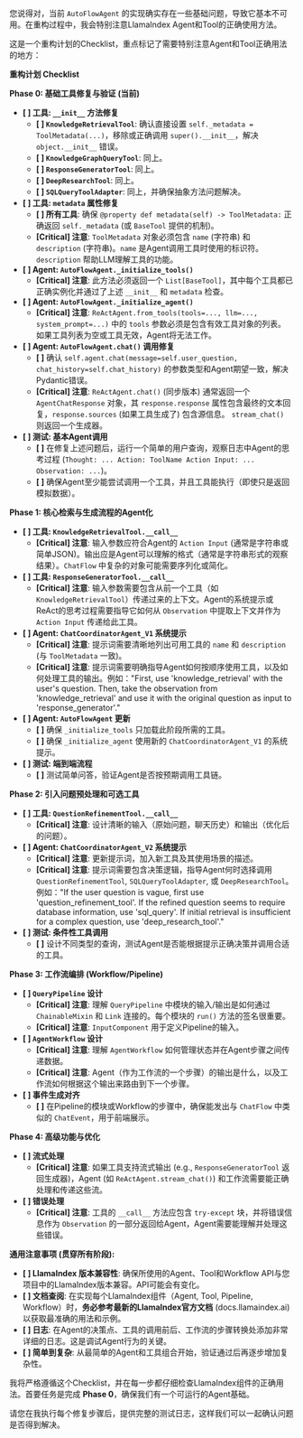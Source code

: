 您说得对，当前 `AutoFlowAgent` 的实现确实存在一些基础问题，导致它基本不可用。在重构过程中，我会特别注意LlamaIndex Agent和Tool的正确使用方法。

这是一个重构计划的Checklist，重点标记了需要特别注意Agent和Tool正确用法的地方：

**重构计划 Checklist**

**Phase 0: 基础工具修复与验证 (当前)**

*   **[ ] 工具: `__init__` 方法修复**
    *   **[ ] `KnowledgeRetrievalTool`**: 确认直接设置 `self._metadata = ToolMetadata(...)`，移除或正确调用 `super().__init__`，解决 `object.__init__` 错误。
    *   **[ ] `KnowledgeGraphQueryTool`**: 同上。
    *   **[ ] `ResponseGeneratorTool`**: 同上。
    *   **[ ] `DeepResearchTool`**: 同上。
    *   **[ ] `SQLQueryToolAdapter`**: 同上，并确保抽象方法问题解决。
*   **[ ] 工具: `metadata` 属性修复**
    *   **[ ] 所有工具**: 确保 `@property def metadata(self) -> ToolMetadata:` 正确返回 `self._metadata` (或 `BaseTool` 提供的机制)。
    *   **[Critical] 注意**: `ToolMetadata` 对象必须包含 `name` (字符串) 和 `description` (字符串)。`name` 是Agent调用工具时使用的标识符。`description` 帮助LLM理解工具的功能。
*   **[ ] Agent: `AutoFlowAgent._initialize_tools()`**
    *   **[Critical] 注意**: 此方法必须返回一个 `List[BaseTool]`，其中每个工具都已正确实例化并通过了上述 `__init__` 和 `metadata` 检查。
*   **[ ] Agent: `AutoFlowAgent._initialize_agent()`**
    *   **[Critical] 注意**: `ReActAgent.from_tools(tools=..., llm=..., system_prompt=...)` 中的 `tools` 参数必须是包含有效工具对象的列表。如果工具列表为空或工具无效，Agent将无法工作。
*   **[ ] Agent: `AutoFlowAgent.chat()` 调用修复**
    *   **[ ]** 确认 `self.agent.chat(message=self.user_question, chat_history=self.chat_history)` 的参数类型和Agent期望一致，解决Pydantic错误。
    *   **[Critical] 注意**: `ReActAgent.chat()` (同步版本) 通常返回一个 `AgentChatResponse` 对象，其 `response.response` 属性包含最终的文本回复，`response.sources` (如果工具生成了) 包含源信息。 `stream_chat()` 则返回一个生成器。
*   **[ ] 测试: 基本Agent调用**
    *   **[ ]** 在修复上述问题后，运行一个简单的用户查询，观察日志中Agent的思考过程 (`Thought: ... Action: ToolName Action Input: ... Observation: ...`)。
    *   **[ ]** 确保Agent至少能尝试调用一个工具，并且工具能执行（即使只是返回模拟数据）。

**Phase 1: 核心检索与生成流程的Agent化**

*   **[ ] 工具: `KnowledgeRetrievalTool.__call__`**
    *   **[Critical] 注意**: 输入参数应符合Agent的 `Action Input` (通常是字符串或简单JSON)。输出应是Agent可以理解的格式（通常是字符串形式的观察结果）。`ChatFlow` 中复杂的对象可能需要序列化或简化。
*   **[ ] 工具: `ResponseGeneratorTool.__call__`**
    *   **[Critical] 注意**: 输入参数需要包含从前一个工具（如 `KnowledgeRetrievalTool`）传递过来的上下文。Agent的系统提示或ReAct的思考过程需要指导它如何从 `Observation` 中提取上下文并作为 `Action Input` 传递给此工具。
*   **[ ] Agent: `ChatCoordinatorAgent_V1` 系统提示**
    *   **[Critical] 注意**: 提示词需要清晰地列出可用工具的 `name` 和 `description` (与 `ToolMetadata` 一致)。
    *   **[Critical] 注意**: 提示词需要明确指导Agent如何按顺序使用工具，以及如何处理工具的输出。例如："First, use 'knowledge_retrieval' with the user's question. Then, take the observation from 'knowledge_retrieval' and use it with the original question as input to 'response_generator'."
*   **[ ] Agent: `AutoFlowAgent` 更新**
    *   **[ ]** 确保 `_initialize_tools` 只加载此阶段所需的工具。
    *   **[ ]** 确保 `_initialize_agent` 使用新的 `ChatCoordinatorAgent_V1` 的系统提示。
*   **[ ] 测试: 端到端流程**
    *   **[ ]** 测试简单问答，验证Agent是否按预期调用工具链。

**Phase 2: 引入问题预处理和可选工具**

*   **[ ] 工具: `QuestionRefinementTool.__call__`**
    *   **[Critical] 注意**: 设计清晰的输入（原始问题，聊天历史）和输出（优化后的问题）。
*   **[ ] Agent: `ChatCoordinatorAgent_V2` 系统提示**
    *   **[Critical] 注意**: 更新提示词，加入新工具及其使用场景的描述。
    *   **[Critical] 注意**: 提示词需要包含决策逻辑，指导Agent何时选择调用 `QuestionRefinementTool`, `SQLQueryToolAdapter`, 或 `DeepResearchTool`。例如："If the user question is vague, first use 'question_refinement_tool'. If the refined question seems to require database information, use 'sql_query'. If initial retrieval is insufficient for a complex question, use 'deep_research_tool'."
*   **[ ] 测试: 条件性工具调用**
    *   **[ ]** 设计不同类型的查询，测试Agent是否能根据提示正确决策并调用合适的工具。

**Phase 3: 工作流编排 (Workflow/Pipeline)**

*   **[ ] `QueryPipeline` 设计**
    *   **[Critical] 注意**: 理解 `QueryPipeline` 中模块的输入/输出是如何通过 `ChainableMixin` 和 `Link` 连接的。每个模块的 `run()` 方法的签名很重要。
    *   **[Critical] 注意**: `InputComponent` 用于定义Pipeline的输入。
*   **[ ] `AgentWorkflow` 设计**
    *   **[Critical] 注意**: 理解 `AgentWorkflow` 如何管理状态并在Agent步骤之间传递数据。
    *   **[Critical] 注意**: Agent（作为工作流的一个步骤）的输出是什么，以及工作流如何根据这个输出来路由到下一个步骤。
*   **[ ] 事件生成对齐**
    *   **[ ]** 在Pipeline的模块或Workflow的步骤中，确保能发出与 `ChatFlow` 中类似的 `ChatEvent`，用于前端展示。

**Phase 4: 高级功能与优化**

*   **[ ] 流式处理**
    *   **[Critical] 注意**: 如果工具支持流式输出 (e.g., `ResponseGeneratorTool` 返回生成器)，Agent (如 `ReActAgent.stream_chat()`) 和工作流需要能正确处理和传递这些流。
*   **[ ] 错误处理**
    *   **[Critical] 注意**: 工具的 `__call__` 方法应包含 `try-except` 块，并将错误信息作为 `Observation` 的一部分返回给Agent，Agent需要能理解并处理这些错误。

**通用注意事项 (贯穿所有阶段):**

*   **[ ] LlamaIndex 版本兼容性**: 确保所使用的Agent、Tool和Workflow API与您项目中的LlamaIndex版本兼容。API可能会有变化。
*   **[ ] 文档查阅**: 在实现每个LlamaIndex组件（Agent, Tool, Pipeline, Workflow）时，**务必参考最新的LlamaIndex官方文档** (docs.llamaindex.ai) 以获取最准确的用法和示例。
*   **[ ] 日志**: 在Agent的决策点、工具的调用前后、工作流的步骤转换处添加非常详细的日志。这是调试Agent行为的关键。
*   **[ ] 简单到复杂**: 从最简单的Agent和工具组合开始，验证通过后再逐步增加复杂性。

我将严格遵循这个Checklist，并在每一步都仔细检查LlamaIndex组件的正确用法。首要任务是完成 **Phase 0**，确保我们有一个可运行的Agent基础。

请您在我执行每个修复步骤后，提供完整的测试日志，这样我们可以一起确认问题是否得到解决。
